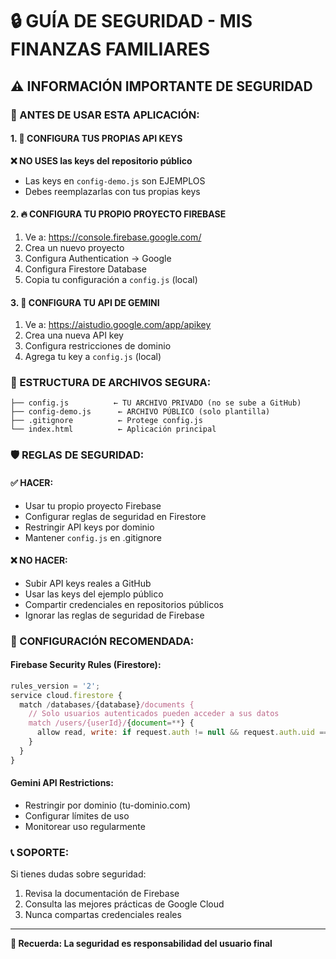 # 🔒 GUÍA DE SEGURIDAD - MIS FINANZAS FAMILIARES

## ⚠️ INFORMACIÓN IMPORTANTE DE SEGURIDAD

### 🚨 ANTES DE USAR ESTA APLICACIÓN:

#### 1. 🔑 CONFIGURA TUS PROPIAS API KEYS

**❌ NO USES las keys del repositorio público**
- Las keys en `config-demo.js` son EJEMPLOS
- Debes reemplazarlas con tus propias keys

#### 2. 🔥 CONFIGURA TU PROPIO PROYECTO FIREBASE

1. Ve a: https://console.firebase.google.com/
2. Crea un nuevo proyecto
3. Configura Authentication → Google
4. Configura Firestore Database
5. Copia tu configuración a `config.js` (local)

#### 3. 🤖 CONFIGURA TU API DE GEMINI

1. Ve a: https://aistudio.google.com/app/apikey
2. Crea una nueva API key
3. Configura restricciones de dominio
4. Agrega tu key a `config.js` (local)

### 📁 ESTRUCTURA DE ARCHIVOS SEGURA:

```
├── config.js          ← TU ARCHIVO PRIVADO (no se sube a GitHub)
├── config-demo.js      ← ARCHIVO PÚBLICO (solo plantilla)
├── .gitignore          ← Protege config.js
└── index.html          ← Aplicación principal
```

### 🛡️ REGLAS DE SEGURIDAD:

#### ✅ HACER:
- Usar tu propio proyecto Firebase
- Configurar reglas de seguridad en Firestore
- Restringir API keys por dominio
- Mantener `config.js` en .gitignore

#### ❌ NO HACER:
- Subir API keys reales a GitHub
- Usar las keys del ejemplo público
- Compartir credenciales en repositorios públicos
- Ignorar las reglas de seguridad de Firebase

### 🔧 CONFIGURACIÓN RECOMENDADA:

#### Firebase Security Rules (Firestore):
```javascript
rules_version = '2';
service cloud.firestore {
  match /databases/{database}/documents {
    // Solo usuarios autenticados pueden acceder a sus datos
    match /users/{userId}/{document=**} {
      allow read, write: if request.auth != null && request.auth.uid == userId;
    }
  }
}
```

#### Gemini API Restrictions:
- Restringir por dominio (tu-dominio.com)
- Configurar límites de uso
- Monitorear uso regularmente

### 📞 SOPORTE:

Si tienes dudas sobre seguridad:
1. Revisa la documentación de Firebase
2. Consulta las mejores prácticas de Google Cloud
3. Nunca compartas credenciales reales

---
**🔐 Recuerda: La seguridad es responsabilidad del usuario final**
